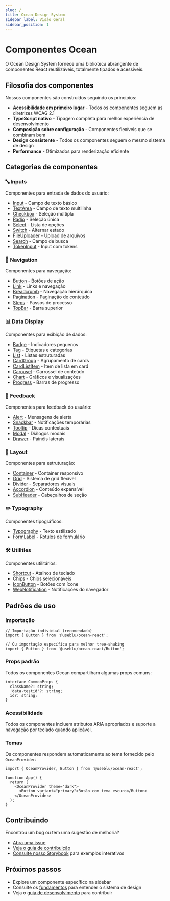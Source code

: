 ```yaml
---
slug: /
title: Ocean Design System
sidebar_label: Visão Geral
sidebar_position: 1
---
```


# Componentes Ocean

O Ocean Design System fornece uma biblioteca abrangente de componentes React reutilizáveis, totalmente tipados e acessíveis.

## Filosofia dos componentes

Nossos componentes são construídos seguindo os princípios:

- **Acessibilidade em primeiro lugar** - Todos os componentes seguem as diretrizes WCAG 2.1
- **TypeScript nativo** - Tipagem completa para melhor experiência de desenvolvimento
- **Composição sobre configuração** - Componentes flexíveis que se combinam bem
- **Design consistente** - Todos os componentes seguem o mesmo sistema de design
- **Performance** - Otimizados para renderização eficiente

## Categorias de componentes

### 🔤 Inputs

Componentes para entrada de dados do usuário:

- [Input](/components/input) - Campo de texto básico
- [TextArea](/components/textarea) - Campo de texto multilinha
- [Checkbox](/components/checkbox) - Seleção múltipla
- [Radio](/components/radio) - Seleção única
- [Select](/components/select) - Lista de opções
- [Switch](/components/switch) - Alternar estado
- [FileUploader](/components/file-uploader) - Upload de arquivos
- [Search](/components/search) - Campo de busca
- [TokenInput](/components/token-input) - Input com tokens

### 🧭 Navigation

Componentes para navegação:

- [Button](/components/button) - Botões de ação
- [Link](/components/link) - Links e navegação
- [Breadcrumb](/components/breadcrumb) - Navegação hierárquica
- [Pagination](/components/pagination) - Paginação de conteúdo
- [Steps](/components/steps) - Passos de processo
- [TopBar](/components/top-bar) - Barra superior

### 📊 Data Display

Componentes para exibição de dados:

- [Badge](/components/badge) - Indicadores pequenos
- [Tag](/components/tag) - Etiquetas e categorias
- [List](/components/list) - Listas estruturadas
- [CardGroup](/components/card-group) - Agrupamento de cards
- [CardListItem](/components/card-list-item) - Item de lista em card
- [Carousel](/components/carousel) - Carrossel de conteúdo
- [Chart](/components/chart) - Gráficos e visualizações
- [Progress](/components/progress) - Barras de progresso

### 💬 Feedback

Componentes para feedback do usuário:

- [Alert](/components/alert) - Mensagens de alerta
- [Snackbar](/components/snackbar) - Notificações temporárias
- [Tooltip](/components/tooltip) - Dicas contextuais
- [Modal](/components/modal) - Diálogos modais
- [Drawer](/components/drawer) - Painéis laterais

### 📐 Layout

Componentes para estruturação:

- [Container](/components/container) - Container responsivo
- [Grid](/components/grid) - Sistema de grid flexível
- [Divider](/components/divider) - Separadores visuais
- [Accordion](/components/accordion) - Conteúdo expansível
- [SubHeader](/components/sub-header) - Cabeçalhos de seção

### ✏️ Typography

Componentes tipográficos:

- [Typography](/components/typography) - Texto estilizado
- [FormLabel](/components/form-label) - Rótulos de formulário

### 🛠️ Utilities

Componentes utilitários:

- [Shortcut](/components/shortcut) - Atalhos de teclado
- [Chips](/components/chips) - Chips selecionáveis
- [IconButton](/components/icon-button) - Botões com ícone
- [WebNotification](/components/web-notification) - Notificações do navegador

## Padrões de uso

### Importação

```tsx
// Importação individual (recomendado)
import { Button } from '@useblu/ocean-react';

// Ou importação específica para melhor tree-shaking
import { Button } from '@useblu/ocean-react/Button';
```

### Props padrão

Todos os componentes Ocean compartilham algumas props comuns:

```tsx
interface CommonProps {
  className?: string;
  'data-testid'?: string;
  id?: string;
}
```

### Acessibilidade

Todos os componentes incluem atributos ARIA apropriados e suporte a navegação por teclado quando aplicável.

### Temas

Os componentes respondem automaticamente ao tema fornecido pelo `OceanProvider`:

```tsx
import { OceanProvider, Button } from '@useblu/ocean-react';

function App() {
  return (
    <OceanProvider theme="dark">
      <Button variant="primary">Botão com tema escuro</Button>
    </OceanProvider>
  );
}
```

## Contribuindo

Encontrou um bug ou tem uma sugestão de melhoria?

- [Abra uma issue](https://github.com/useblu/ocean-web/issues)
- [Veja o guia de contribuição](/development/contributing)
- [Consulte nosso Storybook](https://ocean.useblu.com.br) para exemplos interativos

## Próximos passos

- Explore um componente específico na sidebar
- Consulte os [fundamentos](/foundations) para entender o sistema de design
- Veja o [guia de desenvolvimento](/development) para contribuir
